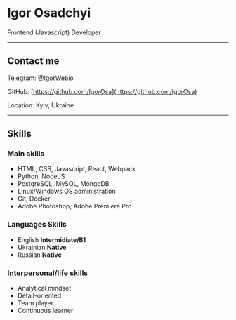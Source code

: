 # Igor Osadchyi

Frontend (Javascript) Developer

---

## Contact me

Telegram: [@IgorWebio](https://t.me/IgorWebio)

GitHub: [https://github.com/IgorOsa](https://github.com/IgorOsa)

Location: Kyiv, Ukraine

---

## Skills

### Main skills

- HTML, CSS, Javascript, React, Webpack
- Python, NodeJS
- PostgreSQL, MySQL, MongoDB
- Linux/Windows OS administration
- Git, Docker
- Adobe Photoshop, Adobe Premiere Pro

### Languages Skills

- English **Intermidiate/B1**
- Ukrainian **Native**
- Russian **Native**

### Interpersonal/life skills

- Analytical mindset
- Detail-oriented
- Team player
- Continuous learner
